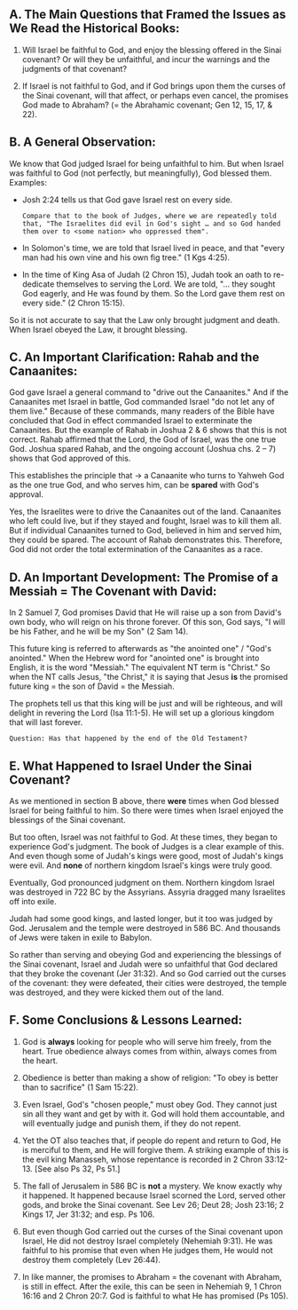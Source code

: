 
## A. The Main Questions that Framed the Issues as We Read the Historical Books:

1. Will Israel be faithful to God, and enjoy the blessing offered in the Sinai covenant? Or will they be unfaithful, and incur the warnings and the judgments of that covenant?

2. If Israel is not faithful to God, and if God brings upon them the curses of the Sinai covenant, will that affect, or perhaps even cancel, the promises God made to Abraham? (= the Abrahamic covenant; Gen 12, 15, 17, & 22).

## B. A General Observation:

We know that God judged Israel for being unfaithful to him. But when Israel was faithful to God (not perfectly, but meaningfully), God blessed them. Examples:

- Josh 2:24 tells us that God gave Israel rest on every side.

   ```
   Compare that to the book of Judges, where we are repeatedly told that, "The Israelites did evil in God's sight … and so God handed them over to <some nation> who oppressed them".
   ```

- In Solomon's time, we are told that Israel lived in peace, and that "every man had his own vine and his own fig tree." (1 Kgs 4:25).

- In the time of King Asa of Judah (2 Chron 15), Judah took an oath to re-dedicate themselves to serving the Lord. We are told, "… they sought God eagerly, and He was found by them. So the Lord gave them rest on every side." (2 Chron 15:15).

So it is not accurate to say that the Law only brought judgment and death. When Israel obeyed the Law, it brought blessing.

## C. An Important Clarification: Rahab and the Canaanites:

God gave Israel a general command to "drive out the Canaanites." And if the Canaanites met Israel in battle, God commanded Israel "do not let any of them live." Because of these commands, many readers of the Bible have concluded that God in effect commanded Israel to exterminate the Canaanites. But the example of Rahab in Joshua 2 & 6 shows that this is not correct. Rahab affirmed that the Lord, the God of Israel, was the one true God. Joshua spared Rahab, and the ongoing account (Joshua chs. 2 – 7) shows that God approved of this.

This establishes the principle that → a Canaanite who turns to Yahweh God as the one true God, and who serves him, can be **spared** with God's approval.

Yes, the Israelites were to drive the Canaanites out of the land. Canaanites who left could live, but if they stayed and fought, Israel was to kill them all. But if individual Canaanites turned to God, believed in him and served him, they could be spared. The account of Rahab demonstrates this. Therefore, God did not order the total extermination of the Canaanites as a race.

## D. An Important Development: The Promise of a Messiah = The Covenant with David:

In 2 Samuel 7, God promises David that He will raise up a son from David's own body, who will reign on his throne forever. Of this son, God says, "I will be his Father, and he will be my Son" (2 Sam 14).

This future king is referred to afterwards as "the anointed one" / "God's anointed." When the Hebrew word for "anointed one" is brought into English, it is the word "Messiah." The equivalent NT term is "Christ." So when the NT calls Jesus, "the Christ," it is saying that Jesus **is** the promised future king
= the son of David = the Messiah.

The prophets tell us that this king will be just and will be righteous, and will delight in revering the Lord (Isa 11:1-5). He will set up a glorious kingdom that will last forever.

```
Question: Has that happened by the end of the Old Testament?
```

## E. What Happened to Israel Under the Sinai Covenant?

As we mentioned in section B above, there **were** times when God blessed Israel for being faithful to him. So there were times when Israel enjoyed the blessings of the Sinai covenant.

But too often, Israel was not faithful to God. At these times, they began to experience God's judgment. The book of Judges is a clear example of this. And even though some of Judah's kings were good, most of Judah's kings were evil. And **none** of northern kingdom Israel's kings were truly good.

Eventually, God pronounced judgment on them. Northern kingdom Israel was destroyed in 722 BC by the Assyrians. Assyria dragged many Israelites off into exile.

Judah had some good kings, and lasted longer, but it too was judged by God. Jerusalem and the temple were destroyed in 586 BC. And thousands of Jews were taken in exile to Babylon.

So rather than serving and obeying God and experiencing the blessings of the Sinai covenant, Israel and Judah were so unfaithful that God declared that they broke the covenant (Jer 31:32). And so God carried out the curses of the covenant: they were defeated, their cities were destroyed, the temple was destroyed, and they were kicked them out of the land.

## F. Some Conclusions & Lessons Learned:

1. God is **always** looking for people who will serve him freely, from the heart. True obedience always comes from within, always comes from the heart.

2. Obedience is better than making a show of religion: "To obey is better than to sacrifice" (1 Sam 15:22).

3. Even Israel, God's "chosen people," must obey God. They cannot just sin all they want and get by with it. God will hold them accountable, and will eventually judge and punish them, if they do not repent.

4. Yet the OT also teaches that, if people do repent and return to God, He is merciful to them, and He will forgive them. A striking example of this is the evil king Manasseh, whose repentance is recorded in 2 Chron 33:12-13. [See also Ps 32, Ps 51.]

5. The fall of Jerusalem in 586 BC is **not** a mystery. We know exactly why it happened. It happened because Israel scorned the Lord, served other gods, and broke the Sinai covenant. See Lev 26; Deut 28; Josh 23:16; 2 Kings 17, Jer 31:32; and esp. Ps 106.

6. But even though God carried out the curses of the Sinai covenant upon Israel, He did not destroy Israel completely (Nehemiah 9:31). He was faithful to his promise that even when He judges them, He would not destroy them completely (Lev 26:44).

7. In like manner, the promises to Abraham = the covenant with Abraham, is still in effect. After the exile, this can be seen in Nehemiah 9, 1 Chron 16:16 and 2 Chron 20:7. God is faithful to what He has promised (Ps 105).
